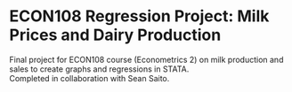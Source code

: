 # ECON108 Regression Project: Milk Prices and Dairy Production
Final project for ECON108 course (Econometrics 2) on milk production and sales to create graphs and regressions in STATA.\
Completed in collaboration with Sean Saito.
